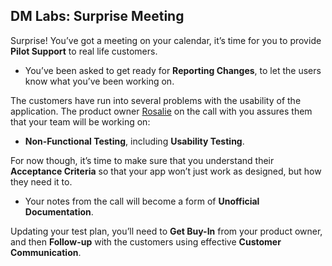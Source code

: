 ## **DM Labs: Surprise Meeting**

Surprise! You’ve got a meeting on your calendar, it’s time for you to provide
**Pilot Support** to real life customers.

- You’ve been asked to get ready for **Reporting Changes**, to let the users
  know what you’ve been working on.

The customers have run into several problems with the usability of the
application. The product owner [Rosalie](../../../personas/rosalie.html) on the
call with you assures them that your team will be working on:

- **Non-Functional Testing**, including **Usability Testing**.

For now though, it’s time to make sure that you understand their **Acceptance
Criteria** so that your app won’t just work as designed, but how they need it
to.

- Your notes from the call will become a form of **Unofficial Documentation**.

Updating your test plan, you’ll need to **Get Buy-In** from your product owner,
and then **Follow-up** with the customers using effective **Customer
Communication**.
